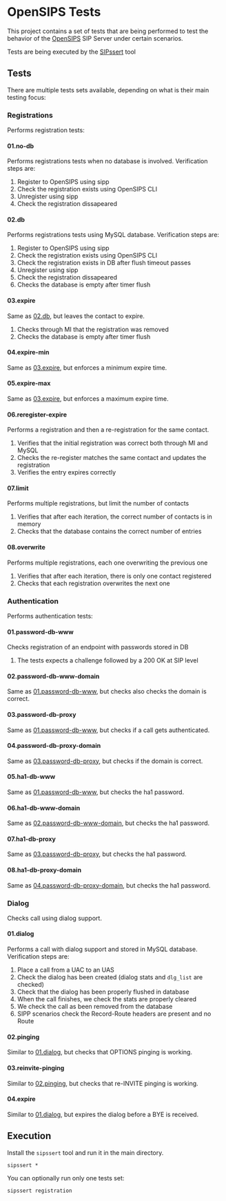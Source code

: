 # OpenSIPS Tests

This project contains a set of tests that are being performed to test the
behavior of the [OpenSIPS](https://www.opensips.org) SIP Server under certain
scenarios.

Tests are being executed by the [SIPssert](https://github.com/OpenSIPS/sipssert) tool

## Tests

There are multiple tests sets available, depending on what is their main
testing focus:

### Registrations

Performs registration tests:

#### 01.no-db

Performs registrations tests when no database is involved. Verification steps are:
1. Register to OpenSIPS using sipp
2. Check the registration exists using OpenSIPS CLI
3. Unregister using sipp
4. Check the registration dissapeared

#### 02.db

Performs registrations tests using MySQL database. Verification steps are:
1. Register to OpenSIPS using sipp
2. Check the registration exists using OpenSIPS CLI
3. Check the registration exists in DB after flush timeout passes
4. Unregister using sipp
5. Check the registration dissapeared
6. Checks the database is empty after timer flush

#### 03.expire

Same as [02.db](#02db), but leaves the contact to expire.
1. Checks through MI that the registration was removed
2. Checks the database is empty after timer flush

#### 04.expire-min

Same as [03.expire](#03expire), but enforces a
minimum expire time.

#### 05.expire-max

Same as [03.expire](#03expire), but enforces a
maximum expire time.

#### 06.reregister-expire

Performs a registration and then a re-registration for the same contact.
1. Verifies that the initial registration was correct both through MI and MySQL
2. Checks the re-register matches the same contact and updates the registration
3. Verifies the entry expires correctly

#### 07.limit

Performs multiple registrations, but limit the number of contacts
1. Verifies that after each iteration, the correct number of contacts is in memory
2. Checks that the database contains the correct number of entries

#### 08.overwrite

Performs multiple registrations, each one overwriting the previous one
1. Verifies that after each iteration, there is only one contact registered
2. Checks that each registration overwrites the next one

### Authentication

Performs authentication tests:

#### 01.password-db-www

Checks registration of an endpoint with passwords stored in DB
1. The tests expects a challenge followed by a 200 OK at SIP level

#### 02.password-db-www-domain

Same as [01.password-db-www](#01password-db-www), but checks also checks the
domain is correct.

#### 03.password-db-proxy

Same as [01.password-db-www](#01password-db-www), but checks if a call gets
authenticated.

#### 04.password-db-proxy-domain

Same as [03.password-db-proxy](#03password-db-proxy), but checks if the domain
is correct.

#### 05.ha1-db-www

Same as [01.password-db-www](#01password-db-www), but checks the ha1 password.

#### 06.ha1-db-www-domain

Same as [02.password-db-www-domain](#02password-db-www-domain), but checks the
ha1 password.

#### 07.ha1-db-proxy

Same as [03.password-db-proxy](#03password-db-proxy), but checks the ha1
password.

#### 08.ha1-db-proxy-domain

Same as [04.password-db-proxy-domain](#04password-db-proxy-domain), but checks
the ha1 password.

### Dialog

Checks call using dialog support.

#### 01.dialog

Performs a call with dialog support and stored in MySQL database. Verification steps are:
1. Place a call from a UAC to an UAS
2. Check the dialog has been created (dialog stats and `dlg_list` are checked)
3. Check that the dialog has been properly flushed in database
4. When the call finishes, we check the stats are properly cleared
5. We check the call as been removed from the database
6. SIPP scenarios check the Record-Route headers are present and no Route

#### 02.pinging

Similar to [01.dialog](#01simple), but checks that OPTIONS pinging is working.

#### 03.reinvite-pinging

Similar to [02.pinging](#02pinging), but checks that re-INVITE pinging is working.

#### 04.expire

Similar to [01.dialog](#01simple), but expires the dialog before a BYE is received.

## Execution

Install the `sipssert` tool and run it in the main directory.
```
sipssert *
```

You can optionally run only one tests set:
```
sipssert registration
```
